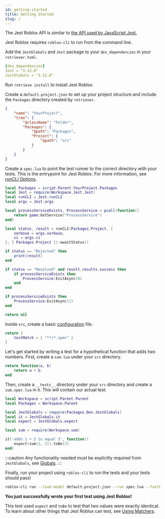 ```yaml
---
id: getting-started
title: Getting Started
slug: /
---
```


The Jest Roblox API is similar to [the API used by JavaScript Jest.](https://jest-archive-august-2023.netlify.app/docs/27.x/api)

Jest Roblox requires `roblox-cli` to run from the command line.

Add the `JestGlobals` and `Jest` package to your `dev_dependencies` in your `rotriever.toml`.
```yaml title="rotriever.toml"
[dev_dependencies]
Jest = "3.12.0"
JestGlobals = "3.12.0"
```

Run `rotrieve install` to install Jest Roblox.

Create a `default.project.json` to set up your project structure and include the `Packages` directory created by `rotriever`.
```json title="default.project.json"
{
	"name": "YourProject",
	"tree": {
		"$className": "Folder",
		"Packages": {
			"$path": "Packages",
			"Project": {
				"$path": "src"
			}
		}
	}
}
```

Create a `spec.lua` to point the test runner to the correct directory with your tests. This is the entrypoint for Jest Roblox. For more information, see [runCLI Options](cli).
```lua title="spec.lua"
local Packages = script.Parent.YourProject.Packages
local Jest = require(Workspace.Jest.Jest)
local runCLI = Jest.runCLI
local args = Jest.args

local processServiceExists, ProcessService = pcall(function()
	return game:GetService("ProcessService")
end)

local status, result = runCLI(Packages.Project, {
	verbose = args.verbose,
	ci = args.ci
}, { Packages.Project }):awaitStatus()

if status == "Rejected" then
	print(result)
end

if status == "Resolved" and result.results.success then
	if processServiceExists then
		ProcessService:ExitAsync(0)
	end
end

if processServiceExists then
	ProcessService:ExitAsync(1)
end

return nil
```

Inside `src`, create a basic [configuration](configuration) file.
```lua title="jest.config.lua"
return {
	testMatch = { "**/*.spec" }
}
```

Let's get started by writing a test for a hypothetical function that adds two numbers. First, create a `sum.lua` under your `src` directory.
```lua title="sum.lua"
return function(a, b)
	return a + b
end
```

Then, create a `__tests__` directory under your `src` directory and create a `sum.spec.lua` in it. This will contain our actual test:
```lua title="sum.spec.lua"
local Workspace = script.Parent.Parent
local Packages = Workspace.Parent

local JestGlobals = require(Packages.Dev.JestGlobals)
local it = JestGlobals.it
local expect = JestGlobals.expect

local sum = require(Workspace.sum)

it('adds 1 + 2 to equal 3', function()
	expect(sum(1, 2)).toBe(3)
end)
```

:::caution
Any functionality needed _must_ be explicitly required from `JestGlobals`, see [Globals](api).
:::

Finally, run your project using `roblox-cli` to run the tests and your tests should pass!
```bash
roblox-cli run --load.model default.project.json --run spec.lua --fastFlags.overrides EnableLoadModule=true
```

**You just successfully wrote your first test using Jest Roblox!**

This test used `expect` and `toBe` to test that two values were exactly identical. To learn about other things that Jest Roblox can test, see [Using Matchers](using-matchers).
